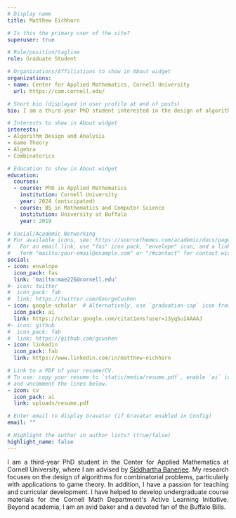 ```yaml
---
# Display name
title: Matthew Eichhorn

# Is this the primary user of the site?
superuser: true

# Role/position/tagline
role: Graduate Student

# Organizations/Affiliations to show in About widget
organizations:
- name: Center for Applied Mathematics, Cornell University
  url: https://cam.cornell.edu/

# Short bio (displayed in user profile at end of posts)
bio: I am a third-year PhD student interested in the design of algorithms for combinatorial problems, specifically those with game theoretic applications.

# Interests to show in About widget
interests:
- Algorithm Design and Analysis
- Game Theory
- Algebra
- Combinatorics

# Education to show in About widget
education:
  courses:
  - course: PhD in Applied Mathematics
    institution: Cornell University
    year: 2024 (anticipated)
  - course: BS in Mathematics and Computer Science
    institution: University at Buffalo
    year: 2019

# Social/Academic Networking
# For available icons, see: https://sourcethemes.com/academic/docs/page-builder/#icons
#   For an email link, use "fas" icon pack, "envelope" icon, and a link in the
#   form "mailto:your-email@example.com" or "/#contact" for contact widget.
social:
- icon: envelope
  icon_pack: fas
  link: 'mailto:mae226@cornell.edu'
#- icon: twitter
#  icon_pack: fab
#  link: https://twitter.com/GeorgeCushen
- icon: google-scholar  # Alternatively, use `graduation-cap` icon from `fas` icon pack
  icon_pack: ai
  link: https://scholar.google.com/citations?user=13yqSuIAAAAJ
#- icon: github
#  icon_pack: fab
#  link: https://github.com/gcushen
- icon: linkedin
  icon_pack: fab
  link: https://www.linkedin.com/in/matthew-eichhorn

# Link to a PDF of your resume/CV.
# To use: copy your resume to `static/media/resume.pdf`, enable `ai` icons in `params.toml`, 
# and uncomment the lines below.
- icon: cv
  icon_pack: ai
  link: uploads/resume.pdf

# Enter email to display Gravatar (if Gravatar enabled in Config)
email: ""

# Highlight the author in author lists? (true/false)
highlight_name: false
---
```


<p style='text-align: justify;'>
I am a third-year PhD student in the Center for Applied Mathematics at Cornell University, where I am advised by <a href="https://people.orie.cornell.edu/sbanerjee/">Siddhartha Banerjee</a>. My research focuses on the design of algorithms for combinatorial problems, particularly with applications to game theory. In addition, I have a passion for teaching and curricular development. I have helped to develop undergraduate course materials for the Cornell Math Department's Active Learning Initiative. Beyond academia, I am an avid baker and a devoted fan of the Buffalo Bills. 
</p>
